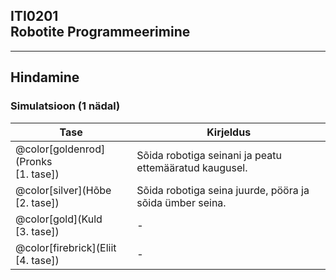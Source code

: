 ## ITI0201<br />Robotite Programmeerimine

---

## Hindamine
### Simulatsioon (1 nädal)

Tase | Kirjeldus
-----|----------
@color[goldenrod](Pronks<br />[1. tase]) | Sõida robotiga seinani ja peatu ettemääratud kaugusel.
@color[silver](Hõbe<br />[2. tase]) | Sõida robotiga seina juurde, pööra ja sõida ümber seina.
@color[gold](Kuld<br />[3. tase]) | -
@color[firebrick](Eliit<br />[4. tase]) | -

